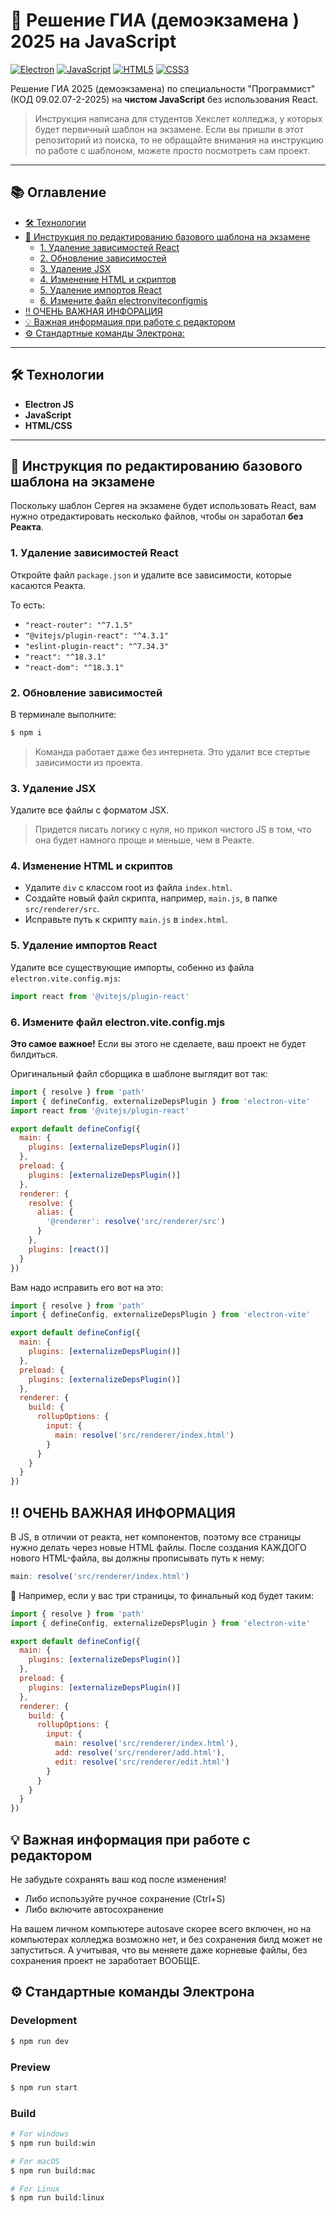 # 🧪 Решение ГИА (демоэкзамена ) 2025 на JavaScript

[![Electron](https://img.shields.io/badge/Electron-2C2E3B?style=flat&logo=electron&logoColor=9FEAF9)](https://www.electronjs.org/)
[![JavaScript](https://img.shields.io/badge/JavaScript-F7DF1E?style=flat&logo=javascript&logoColor=black)](https://developer.mozilla.org/ru/docs/Web/JavaScript)
[![HTML5](https://img.shields.io/badge/HTML5-E34F26?style=flat&logo=html5&logoColor=white)](https://html.spec.whatwg.org/)
[![CSS3](https://img.shields.io/badge/CSS3-1572B6?style=flat&logo=css3&logoColor=white)](https://www.w3.org/Style/CSS/)

Решение ГИА 2025 (демоэкзамена) по специальности "Программист" (КОД 09.02.07-2-2025) на **чистом JavaScript** без использования React.

> Инструкция написана для студентов Хекслет колледжа, у которых будет первичный шаблон на экзамене. Если вы пришли в этот репозиторий из поиска, то не обращайте внимания на инструкцию по работе с шаблоном, можете просто посмотреть сам проект.

---

## 📚 Оглавление

- [🛠️ Технологии](#️-технологии)
- [📝 Инструкция по редактированию базового шаблона на экзамене](#-инструкция-по-редактированию-базового-шаблона-на-экзамене)
  - [1. Удаление зависимостей React](#1-удаление-зависимостей-react)
  - [2. Обновление зависимостей](#2-обновление-зависимостей)
  - [3. Удаление JSX](#3-удаление-jsx)
  - [4. Изменение HTML и скриптов](#4-изменение-html-и-скриптов)
  - [5. Удаление импортов React](#5-удаление-импортов-react)
  - [6. Измените файл electronviteconfigmjs](#6-измените-файл-electronviteconfigmjs)
- [‼️ ОЧЕНЬ ВАЖНАЯ ИНФОРАЦИЯ](#️-очень-важная-информация)
- [💡 Важная информация при работе с редактором](💡-важная-информация-при-работе-с-редактором)
- [⚙️ Стандартные команды Электрона:](⚙️-стандартные-команды-электрона)

---

## 🛠️ Технологии

- **Electron JS**  
- **JavaScript**  
- **HTML/CSS**

---

## 📝 Инструкция по редактированию базового шаблона на экзамене

Поскольку шаблон Сергея на экзамене будет использовать React, вам нужно отредактировать несколько файлов, чтобы он заработал **без Реакта**.


### 1. Удаление зависимостей React

Откройте файл `package.json` и удалите все зависимости, которые касаются Реакта.

То есть:
- `"react-router": "^7.1.5"`
- `"@vitejs/plugin-react": "^4.3.1"`
- `"eslint-plugin-react": "^7.34.3"`
- `"react": "^18.3.1"`
- `"react-dom": "^18.3.1"`


### 2. Обновление зависимостей

В терминале выполните:
```bash
$ npm i
```

> Команда работает даже без интернета. Это удалит все стертые зависимости из проекта.

### 3. Удаление JSX
Удалите все файлы с форматом JSX.

> Придется писать логику с нуля, но прикол чистого JS в том, что она будет намного проще и меньше, чем в Реакте.

### 4. Изменение HTML и скриптов
- Удалите `div` с классом root из файла `index.html`.
- Создайте новый файл скрипта, например, `main.js`, в папке `src/renderer/src`.
- Исправьте путь к скрипту `main.js` в `index.html`.

### 5. Удаление импортов React
Удалите все существующие импорты, собенно из файла `electron.vite.config.mjs`:

```javascript
import react from '@vitejs/plugin-react'
```

### 6. Измените файл electron.vite.config.mjs
**Это самое важное!** Если вы этого не сделаете, ваш проект не будет билдиться.

Оригинальный файл сборщика в шаблоне выглядит вот так:
```javascript
import { resolve } from 'path'
import { defineConfig, externalizeDepsPlugin } from 'electron-vite'
import react from '@vitejs/plugin-react'

export default defineConfig({
  main: {
    plugins: [externalizeDepsPlugin()]
  },
  preload: {
    plugins: [externalizeDepsPlugin()]
  },
  renderer: {
    resolve: {
      alias: {
        '@renderer': resolve('src/renderer/src')
      }
    },
    plugins: [react()]
  }
})
```

Вам надо исправить его вот на это:
```javascript
import { resolve } from 'path'
import { defineConfig, externalizeDepsPlugin } from 'electron-vite'

export default defineConfig({
  main: {
    plugins: [externalizeDepsPlugin()]
  },
  preload: {
    plugins: [externalizeDepsPlugin()]
  },
  renderer: {
    build: {
      rollupOptions: {
        input: {
          main: resolve('src/renderer/index.html')
        }
      }
    }
  }
})
```

## ‼️ ОЧЕНЬ ВАЖНАЯ ИНФОРМАЦИЯ
В JS, в отличии от реакта, нет компонентов, поэтому все страницы нужно делать через новые HTML файлы. 
После создания КАЖДОГО нового HTML-файла, вы должны прописывать путь к нему:

```js
main: resolve('src/renderer/index.html')
```

📌 Например, если у вас три страницы, то финальный код будет таким:
```js
import { resolve } from 'path'
import { defineConfig, externalizeDepsPlugin } from 'electron-vite'

export default defineConfig({
  main: {
    plugins: [externalizeDepsPlugin()]
  },
  preload: {
    plugins: [externalizeDepsPlugin()]
  },
  renderer: {
    build: {
      rollupOptions: {
        input: {
          main: resolve('src/renderer/index.html'),
          add: resolve('src/renderer/add.html'),
          edit: resolve('src/renderer/edit.html')
        }
      }
    }
  }
})
```

## 💡 Важная информация при работе с редактором
Не забудьте сохранять ваш код после изменения!

- Либо используйте ручное сохранение (Ctrl+S)
- Либо включите автосохранение

На вашем личном компьютере autosave скорее всего включен, но на компьютерах колледжа возможно нет, и без сохранения билд может не запуститься.
А учитывая, что вы меняете даже корневые файлы, без сохранения проект не заработает ВООБЩЕ.

## ⚙️ Стандартные команды Электрона
### Development

```bash
$ npm run dev
```
### Preview

```bash
$ npm run start
```
### Build

```bash
# For windows
$ npm run build:win

# For macOS
$ npm run build:mac

# For Linux
$ npm run build:linux
```
